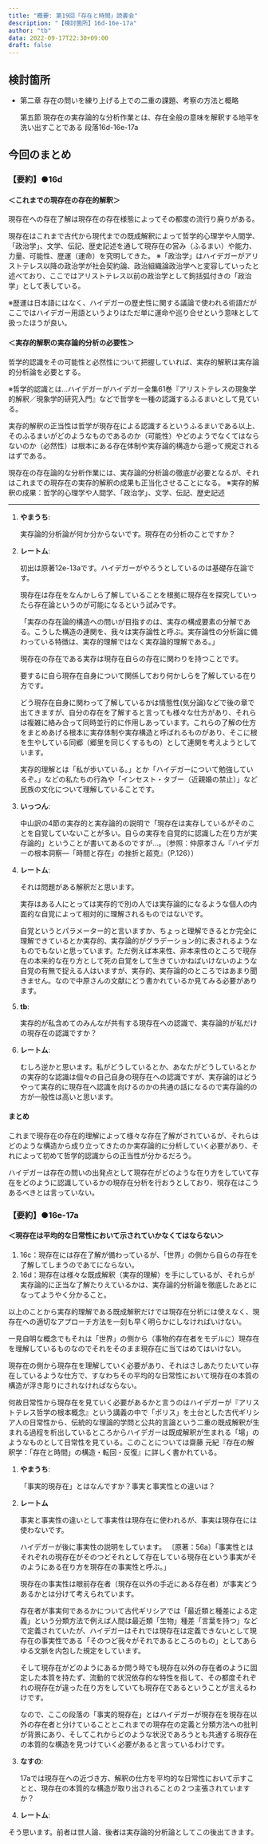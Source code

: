 ```yaml
---
title: "概要: 第19回「存在と時間」読書会"
description: "【検討箇所】16d-16e-17a"
author: "tb"
data: 2022-09-17T22:30+09:00
draft: false
---
```


検討箇所
----

- 第二章 存在の問いを練り上げる上での二重の課題、考察の方法と概略

    第五節 現存在の実存論的な分析作業とは、存在全般の意味を解釈する地平を洗い出すことである
    段落16d-16e-17a

今回のまとめ
----

### 【要約】●16d

#### ＜これまでの現存在の存在的解釈＞
現存在への存在了解は現存在の存在様態によってその都度の流行り廃りがある。

現存在はこれまで古代から現代までの既成解釈によって哲学的心理学や人間学、「政治学」、文学、伝記、歴史記述を通して現存在の営み（ふるまい）や能力、力量、可能性、歴運（運命）を究明してきた。
※「政治学」はハイデガーがアリストテレス以降の政治学が社会契約論、政治組織論政治学へと変容していったと述べており、ここではアリストテレス以前の政治学として鉤括弧付きの「政治学」として表している。

※歴運は日本語にはなく、ハイデガーの歴史性に関する議論で使われる術語だがここではハイデガー用語というよりはただ単に運命や巡り合せという意味として扱ったほうが良い。

#### ＜実存的解釈の実存論的分析の必要性＞
哲学的認識をその可能性と必然性について把握していれば、実存的解釈は実存論的分析論を必要とする。

※哲学的認識とは…ハイデガーがハイデガー全集61巻『アリストテレスの現象学的解釈／現象学的研究入門』などで哲学を一種の認識するふるまいとして見ている。

実存的解釈の正当性は哲学が現存在による認識するというふるまいである以上、そのふるまいがどのようなものであるのか（可能性）やどのようでなくてはならないのか（必然性）は根本にある存在体制や実存論的構造から遡って規定されるはずである。

現存在の存在論的な分析作業には、実存論的分析論の徹底が必要となるが、それはこれまでの現存在の実存的解釈の成果も正当化させることになる。
※実存的解釈の成果：哲学的心理学や人間学、「政治学」、文学、伝記、歴史記述

---

1. **やまうち**:

    実存論的分析論が何か分からないです。現存在の分析のことですか？
2. **レートム**:

    初出は原著12e-13aです。ハイデガーがやろうとしているのは基礎存在論です。
    
    現存在は存在をなんかしら了解していることを根拠に現存在を探究していったら存在論というのが可能になるという試みです。
 
    「実存の存在論的構造への問いが目指すのは、実存の構成要素の分解である。こうした構造の連関を、我々は実存論性と呼ぶ。実存論性の分析論に備わっている特徴は、実存的理解ではなく実存論的理解である。」

    現存在の存在である実存は現存在自らの存在に関わりを持つことです。

    要するに自ら現存在自身について関係しており何かしらを了解している在り方です。
    
    どう現存在自身に関わって了解しているかは情態性(気分論)などで後の章で出てきますが、自分の存在を了解すると言っても様々な仕方があり、それらは複雑に絡み合って同時並行的に作用しあっています。これらの了解の仕方をまとめあげる根本に実存体制や実存構造と呼ばれるものがあり、そこに根を生やしている同郷（郷里を同じくするもの）として連関を考えようとしています。

    実存的理解とは「私が歩いている。」とか「ハイデガーについて勉強しているぞ。」などの私たちの行為や「インセスト・タブー（近親婚の禁止）」など民族の文化について理解していることです。 
3. **いっつん**:

    中山訳の4節の実存的と実存論的の説明で「現存在は実存しているがそのことを自覚していないことが多い。自らの実存を自覚的に認識した在り方が実存論的」ということが書いてあるのですが…。（参照：仲原孝さん『ハイデガーの根本洞察―「時間と存在」の挫折と超克』（P.126））
4. **レートム**:

    それは問題がある解釈だと思います。

    実存はある人にとっては実存的で別の人では実存論的になるような個人の内面的な自覚によって相対的に理解されるものではないです。

    自覚というとパラメーター的と言いますか、ちょっと理解できるとか完全に理解できているとか実存的、実存論的がグラデーション的に表されるようなものでもないと思っています。ただ例えば本来性、非本来性のところで現存在の本来的な在り方として死の自覚をして生きていかねばいけないのような自覚の有無で捉える人はいますが、実存的、実存論的のところではあまり聞きません。なので中原さんの文献にどう書かれているか見てみる必要があります。
5. **tb**:

    実存的が私含めてのみんなが共有する現存在への認識で、実存論的が私だけの現存在の認識ですか？
6. **レートム**:

    むしろ逆かと思います。私がどうしているとか、あなたがどうしているとかの実存的な認識は個々の自己自身の現存在への認識ですが、実存論的はどうやって実存的に現存在へ認識を向けるのかの共通の話になるので実存論的の方が一般性は高いと思います。

#### まとめ

これまで現存在の存在的理解によって様々な存在了解がされているが、それらはどのような構造から成り立ってきたのか実存論的に分析していく必要があり、それによって初めて哲学的認識からの正当性が分かるだろう。

ハイデガーは存在の問いの出発点として現存在がどのような在り方をしていて存在をどのように認識しているかの現存在分析を行おうとしており、現存在はこうあるべきとは言っていない。 

### 【要約】●16e-17a

#### ＜現存在は平均的な日常性において示されていかなくてはならない＞

1. 16c：現存在には存在了解が備わっているが、「世界」の側から自らの存在を了解してしまうのであてにならない。
2. 16d：現存在は様々な既成解釈（実存的理解）を手にしているが、それらが実存論的に正当な了解たりえているかは、実存論的分析論を徹底したあとになってようやく分かること。

以上のことから実存的理解である既成解釈だけでは現存在分析には使えなく、現存在への適切なアプローチ方法を一刻も早く明らかにしなければいけない。

一見自明な概念でもそれは「世界」の側から（事物的存在者をモデルに）現存在を理解しているものなのでそれをそのまま現存在に当てはめてはいけない。

現存在の側から現存在を理解していく必要があり、それはさしあたりたいてい存在しているような仕方で、すなわちその平均的な日常性において現存在の本質の構造が浮き彫りにされなければならない。

何故日常性から現存在を見ていく必要があるかと言うのはハイデガーが『アリストテレス哲学の根本概念』という講義の中で「ポリス」を土台とした古代ギリシア人の日常性から、伝統的な理論的学問と公共的言論という二重の既成解釈が生まれる過程を析出しているところからハイデガーは既成解釈が生まれる「場」のようなものとして日常性を見ている。このことについては齋藤 元紀『存在の解釈学：「存在と時間」の構造・転回・反復』に詳しく書かれている。

1. **やまうち**:

    「事実的現存在」とはなんですか？事実と事実性との違いは？
2. **レートム**

    事実と事実性の違いとして事実性は現存在に使われるが、事実は現存在には使わないです。

    ハイデガーが後に事実性の説明をしています。
    〔原著：56a〕「事実性とはそれぞれの現存在がそのつどそれとして存在している現存在という事実がそのようにある在り方を現存在の事実性と呼ぶ。」

    現存在の事実性は眼前存在者（現存在以外の手近にある存在者）が事実どうあるかとは分けて考えられています。

    存在者が事実何であるかについて古代ギリシアでは「最近類と種差による定義」という分類方法で例えば人間は最近類「生物」種差「言葉を持つ」などで定義されていたが、ハイデガーはそれでは現存在は定義できないとして現存在の事実性である「そのつど我々がそれであるところのもの」としてあらゆる文脈を内包した規定をしています。

    そして現存在がどのようにあるか問う時でも現存在以外の存在者のように固定した本質を持たず、流動的で状況依存的な特性を指して、その都度それぞれの現存在が違った在り方をしていても現存在であるということが言えるわけです。

    なので、ここの段落の「事実的現存在」とはハイデガーが現存在を現存在以外の存在者と分けていることとこれまでの現存在の定義と分類方法への批判が背景にあり、そしてこれからどのような状況であろうとも共通する現存在の本質的な構造を見つけていく必要があると言っているわけです。

3. **なすの**:

    17aでは現存在への近づき方、解釈の仕方を平均的な日常性において示すことと、現存在の本質的な構造が取り出されることの２つ主張されていますか？
4. **レートム**:

そう思います。前者は世人論、後者は実存論的分析論としてこの後出てきます。
